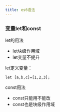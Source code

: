 ```yaml
---
title: es6语法
---
```


### 变量let和const

let的用法

- let块级作用域
- let变量不提升

let定义变量：

```
let [a,b,c]=[1,2,3];
```


const用法

- const只能用不能改
- const也是块级作用域
